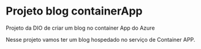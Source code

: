 # Projeto blog containerApp
Projeto da DIO de criar um blog no container App do Azure

Nesse projeto vamos ter um blog hospedado no serviço de Container APP.





